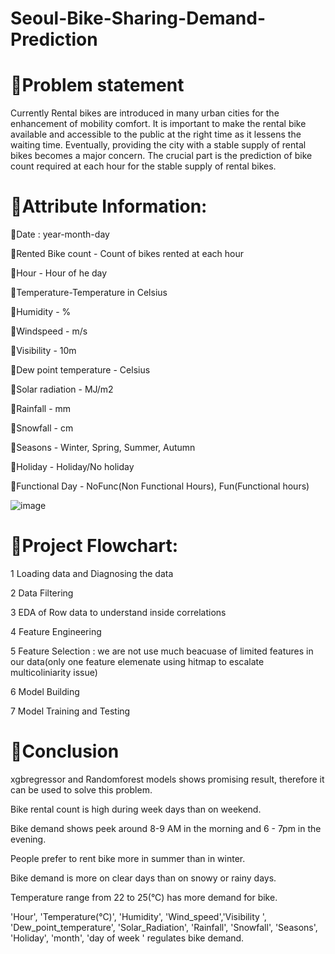 # Seoul-Bike-Sharing-Demand-Prediction

# 📖Problem statement
Currently Rental bikes are introduced in many urban cities for the enhancement of mobility comfort. It is important to make the rental bike available and accessible to the public at the right time as it lessens the waiting time. Eventually, providing the city with a stable supply of rental bikes becomes a major concern. The crucial part is the prediction of bike count required at each hour for the stable supply of rental bikes.

# 📖Attribute Information:

🔶Date : year-month-day

🔶Rented Bike count - Count of bikes rented at each hour

🔶Hour - Hour of he day

🔶Temperature-Temperature in Celsius

🔶Humidity - %

🔶Windspeed - m/s

🔶Visibility - 10m

🔶Dew point temperature - Celsius

🔶Solar radiation - MJ/m2

🔶Rainfall - mm

🔶Snowfall - cm

🔶Seasons - Winter, Spring, Summer, Autumn

🔶Holiday - Holiday/No holiday

🔶Functional Day - NoFunc(Non Functional Hours), Fun(Functional hours)

![image](https://github.com/user-attachments/assets/eb432c06-4271-491a-a414-876353ed2e5f)

# 📖Project Flowchart:

1 Loading data and Diagnosing the data

2 Data Filtering

3 EDA of Row data to understand inside correlations

4 Feature Engineering

5 Feature Selection : we are not use much beacuase of limited features in our data(only one feature elemenate using hitmap to escalate multicoliniarity issue)

6 Model Building

7 Model Training and Testing

# 📖Conclusion

xgbregressor and Randomforest models shows promising result, therefore it can be used to solve this problem.

Bike rental count is high during week days than on weekend.

Bike demand shows peek around 8-9 AM in the morning and 6 - 7pm in the evening.

People prefer to rent bike more in summer than in winter.

Bike demand is more on clear days than on snowy or rainy days.

Temperature range from 22 to 25(°C) has more demand for bike.

'Hour', 'Temperature(°C)', 'Humidity', 'Wind_speed','Visibility ', 'Dew_point_temperature', 'Solar_Radiation', 'Rainfall', 'Snowfall', 'Seasons', 'Holiday', 'month', 'day of week ' regulates bike demand.

